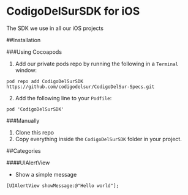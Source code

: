 CodigoDelSurSDK for iOS
=======================

The SDK we use in all our iOS projects

##Installation

###Using Cocoapods

1) Add our private pods repo by running the following in a `Terminal` window:

```
pod repo add CodigoDelSurSDK https://github.com/codigodelsur/CodigoDelSur-Specs.git
```

2) Add the following line to your `Podfile`:

```
pod 'CodigoDelSurSDK'
```

###Manually

1) Clone this repo
2) Copy everything inside the `CodigoDelSurSDK` folder in your project.

##Categories

####UIAlertView

- Show a simple message

```objc
[UIAlertView showMessage:@"Hello world"];
```
